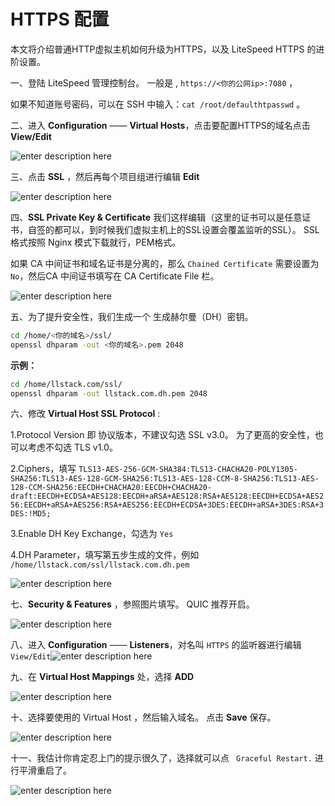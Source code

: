 # HTTPS 配置

本文将介绍普通HTTP虚拟主机如何升级为HTTPS，以及 LiteSpeed HTTPS 的进阶设置。

一、登陆 LiteSpeed 管理控制台。  一般是 , `https://<你的公网ip>:7080` ，

如果不知道账号密码，可以在 SSH 中输入：`cat /root/defaulthtpasswd` 。 

二、进入 **Configuration** —— **Virtual Hosts**，点击要配置HTTPS的域名点击 **View/Edit**

![enter description here](https://pics.mf8.biz/xsj/2019/2/1549437882866.png)

三、点击 **SSL** ，然后再每个项目组进行编辑 **Edit**

![enter description here](https://pics.mf8.biz/xsj/2019/2/1549438023001.png)

四、**SSL Private Key & Certificate** 我们这样编辑（这里的证书可以是任意证书，自签的都可以，到时候我们虚拟主机上的SSL设置会覆盖监听的SSL）。 SSL 格式按照 Nginx 模式下载就行，PEM格式。

如果 CA 中间证书和域名证书是分离的，那么 `Chained Certificate` 需要设置为 `No`，然后CA 中间证书填写在 CA Certificate File 栏。

![enter description here](https://pics.mf8.biz/xsj/2019/2/1549438163676.png)

五、为了提升安全性，我们生成一个 生成赫尔曼（DH）密钥。

```bash
cd /home/<你的域名>/ssl/
openssl dhparam -out <你的域名>.pem 2048 
```

**示例：**

```bash
cd /home/llstack.com/ssl/
openssl dhparam -out llstack.com.dh.pem 2048 
```

六、修改 **Virtual Host SSL Protocol** :

1.Protocol Version 即 协议版本，不建议勾选 SSL v3.0。  为了更高的安全性，也可以考虑不勾选 TLS v1.0。

2.Ciphers，填写 `TLS13-AES-256-GCM-SHA384:TLS13-CHACHA20-POLY1305-SHA256:TLS13-AES-128-GCM-SHA256:TLS13-AES-128-CCM-8-SHA256:TLS13-AES-128-CCM-SHA256:EECDH+CHACHA20:EECDH+CHACHA20-draft:EECDH+ECDSA+AES128:EECDH+aRSA+AES128:RSA+AES128:EECDH+ECDSA+AES256:EECDH+aRSA+AES256:RSA+AES256:EECDH+ECDSA+3DES:EECDH+aRSA+3DES:RSA+3DES:!MD5;`

3.Enable DH Key Exchange，勾选为 `Yes`

4.DH Parameter，填写第五步生成的文件，例如 `/home/llstack.com/ssl/llstack.com.dh.pem`

![enter description here](https://pics.mf8.biz/xsj/2019/2/1549440558108.png)

七、**Security & Features** ，参照图片填写。  QUIC 推荐开启。

![enter description here](https://pics.mf8.biz/xsj/2019/2/1549440830920.png)

八、进入 **Configuration** —— **Listeners**，对名叫 `HTTPS` 的监听器进行编辑 `View/Edit`![enter description here](https://pics.mf8.biz/xsj/2019/2/1549717505006.png)

九、在 **Virtual Host Mappings** 处，选择 **ADD**

![enter description here](https://pics.mf8.biz/xsj/2019/2/1549441093401.png)

十、选择要使用的 Virtual Host ，然后输入域名。 点击 **Save** 保存。

![enter description here](https://pics.mf8.biz/xsj/2019/2/1549441146539.png)

十一、我估计你肯定忍上门的提示很久了，选择就可以点 ` Graceful Restart.` 进行平滑重启了。

![enter description here](https://pics.mf8.biz/xsj/2019/2/1549441217770.png)